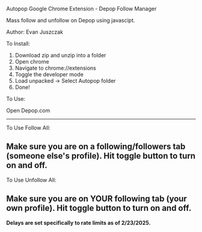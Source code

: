 Autopop Google Chrome Extension - Depop Follow Manager

Mass follow and unfollow on Depop using javascipt.

Author: Evan Juszczak

To Install: 
1) Download zip and unzip into a folder
2) Open chrome
3) Navigate to chrome://extensions
4) Toggle the developer mode
5) Load unpacked -> Select Autopop folder
6) Done!

To Use:

Open Depop.com

----------------
To Use Follow All:

Make sure you are on a following/followers tab (someone else's profile).
Hit toggle button to turn on and off.
----------------

To Use Unfollow All:

Make sure you are on YOUR following tab (your own profile). 
Hit toggle button to turn on and off.
----------------

**Delays are set specifically to rate limits as of 2/23/2025.**
